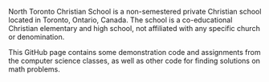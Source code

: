 North Toronto Christian School is a non-semestered private Christian school located in Toronto, Ontario, Canada. The school is a co-educational Christian elementary and high school, not affiliated with any specific church or denomination.

This GitHub page contains some demonstration code and assignments from the computer science classes, as well as other code for finding solutions on math problems.